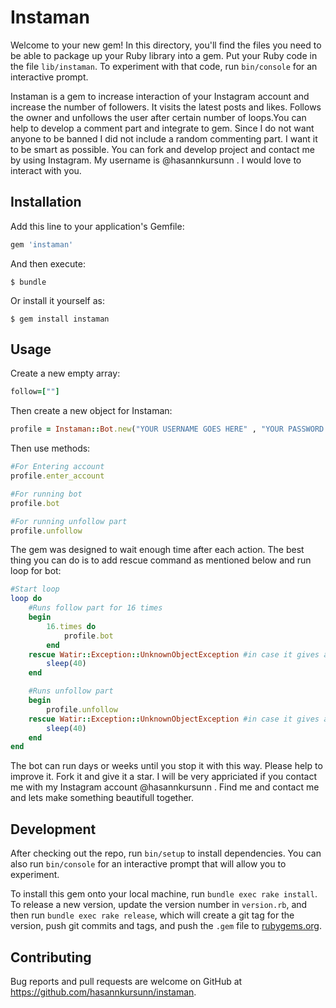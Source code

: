 # Instaman

Welcome to your new gem! In this directory, you'll find the files you need to be able to package up your Ruby library into a gem. Put your Ruby code in the file `lib/instaman`. To experiment with that code, run `bin/console` for an interactive prompt.

Instaman is a gem to increase interaction of your Instagram account and increase the number of followers. It visits the latest posts and likes. Follows the owner and unfollows the user after certain number of loops.You can help to develop a comment part and integrate to gem. Since I do not want anyone to be banned I did not include a random commenting part. I want it to be smart as possible. You can fork and develop project and contact me by using Instagram. My username is @hasannkursunn . I would love to interact with you. 

## Installation

Add this line to your application's Gemfile:

```ruby
gem 'instaman'
```

And then execute:

    $ bundle

Or install it yourself as:

    $ gem install instaman

## Usage

Create a new empty array:
```ruby
follow=[""]
```

Then create a new object for Instaman:
```ruby
profile = Instaman::Bot.new("YOUR USERNAME GOES HERE" , "YOUR PASSWORD GOES HERE" , "YOUR HASHTAGS GOES HERE WİTH JUST COMMA", "THİS PART FOR COMMENTS BUT THE FEATURE IS NOT ACTIVE YET")
```

Then use methods:
```ruby
#For Entering account
profile.enter_account

#For running bot
profile.bot

#For running unfollow part
profile.unfollow

```

The gem was designed to wait enough time after each action. The best thing you can do is to add rescue command as mentioned below and run loop for bot:
```ruby
#Start loop
loop do
	#Runs follow part for 16 times
    begin
        16.times do 
            profile.bot
        end
    rescue Watir::Exception::UnknownObjectException #in case it gives an error
        sleep(40)
    end

    #Runs unfollow part
    begin
        profile.unfollow
    rescue Watir::Exception::UnknownObjectException #in case it gives an error
        sleep(40)
    end
end

```

The bot can run days or weeks until you stop it with this way. Please help to improve it. Fork it and give it a star. I will be very appriciated if you contact me with my Instagram account @hasannkursunn . Find me and contact me and lets make something beautifull together.
## Development

After checking out the repo, run `bin/setup` to install dependencies. You can also run `bin/console` for an interactive prompt that will allow you to experiment.

To install this gem onto your local machine, run `bundle exec rake install`. To release a new version, update the version number in `version.rb`, and then run `bundle exec rake release`, which will create a git tag for the version, push git commits and tags, and push the `.gem` file to [rubygems.org](https://rubygems.org).

## Contributing

Bug reports and pull requests are welcome on GitHub at https://github.com/hasannkursunn/instaman.

